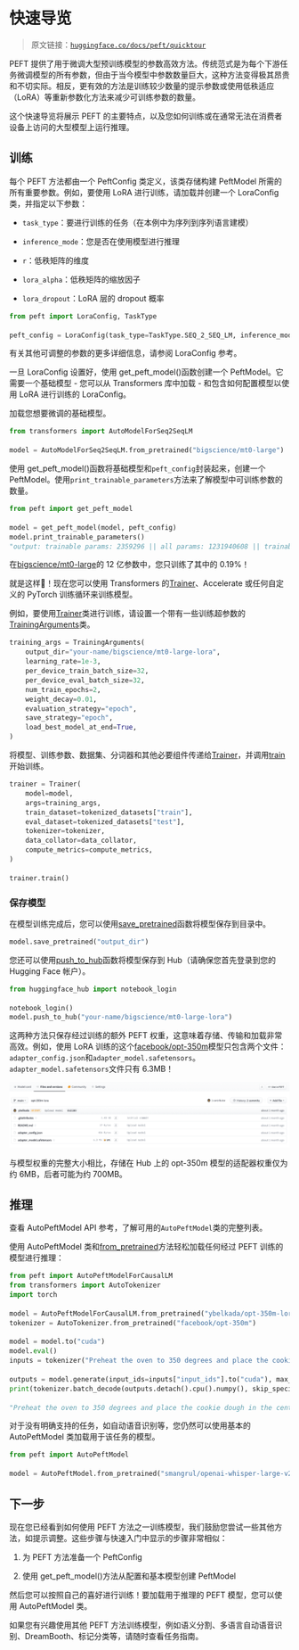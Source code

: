# 快速导览

> 原文链接：[`huggingface.co/docs/peft/quicktour`](https://huggingface.co/docs/peft/quicktour)

PEFT 提供了用于微调大型预训练模型的参数高效方法。传统范式是为每个下游任务微调模型的所有参数，但由于当今模型中参数数量巨大，这种方法变得极其昂贵和不切实际。相反，更有效的方法是训练较少数量的提示参数或使用低秩适应（LoRA）等重新参数化方法来减少可训练参数的数量。

这个快速导览将展示 PEFT 的主要特点，以及您如何训练或在通常无法在消费者设备上访问的大型模型上运行推理。

## 训练

每个 PEFT 方法都由一个 PeftConfig 类定义，该类存储构建 PeftModel 所需的所有重要参数。例如，要使用 LoRA 进行训练，请加载并创建一个 LoraConfig 类，并指定以下参数：

+   `task_type`：要进行训练的任务（在本例中为序列到序列语言建模）

+   `inference_mode`：您是否在使用模型进行推理

+   `r`：低秩矩阵的维度

+   `lora_alpha`：低秩矩阵的缩放因子

+   `lora_dropout`：LoRA 层的 dropout 概率

```py
from peft import LoraConfig, TaskType

peft_config = LoraConfig(task_type=TaskType.SEQ_2_SEQ_LM, inference_mode=False, r=8, lora_alpha=32, lora_dropout=0.1)
```

有关其他可调整的参数的更多详细信息，请参阅 LoraConfig 参考。

一旦 LoraConfig 设置好，使用 get_peft_model()函数创建一个 PeftModel。它需要一个基础模型 - 您可以从 Transformers 库中加载 - 和包含如何配置模型以使用 LoRA 进行训练的 LoraConfig。

加载您想要微调的基础模型。

```py
from transformers import AutoModelForSeq2SeqLM

model = AutoModelForSeq2SeqLM.from_pretrained("bigscience/mt0-large")
```

使用 get_peft_model()函数将基础模型和`peft_config`封装起来，创建一个 PeftModel。使用`print_trainable_parameters`方法来了解模型中可训练参数的数量。

```py
from peft import get_peft_model

model = get_peft_model(model, peft_config)
model.print_trainable_parameters()
"output: trainable params: 2359296 || all params: 1231940608 || trainable%: 0.19151053100118282"
```

在[bigscience/mt0-large](https://huggingface.co/bigscience/mt0-large)的 12 亿参数中，您只训练了其中的 0.19%！

就是这样🎉！现在您可以使用 Transformers 的[Trainer](https://huggingface.co/docs/transformers/v4.37.2/en/main_classes/trainer#transformers.Trainer)、Accelerate 或任何自定义的 PyTorch 训练循环来训练模型。

例如，要使用[Trainer](https://huggingface.co/docs/transformers/v4.37.2/en/main_classes/trainer#transformers.Trainer)类进行训练，请设置一个带有一些训练超参数的[TrainingArguments](https://huggingface.co/docs/transformers/v4.37.2/en/main_classes/trainer#transformers.TrainingArguments)类。

```py
training_args = TrainingArguments(
    output_dir="your-name/bigscience/mt0-large-lora",
    learning_rate=1e-3,
    per_device_train_batch_size=32,
    per_device_eval_batch_size=32,
    num_train_epochs=2,
    weight_decay=0.01,
    evaluation_strategy="epoch",
    save_strategy="epoch",
    load_best_model_at_end=True,
)
```

将模型、训练参数、数据集、分词器和其他必要组件传递给[Trainer](https://huggingface.co/docs/transformers/v4.37.2/en/main_classes/trainer#transformers.Trainer)，并调用[train](https://huggingface.co/docs/transformers/v4.37.2/en/main_classes/trainer#transformers.Trainer.train)开始训练。

```py
trainer = Trainer(
    model=model,
    args=training_args,
    train_dataset=tokenized_datasets["train"],
    eval_dataset=tokenized_datasets["test"],
    tokenizer=tokenizer,
    data_collator=data_collator,
    compute_metrics=compute_metrics,
)

trainer.train()
```

### 保存模型

在模型训练完成后，您可以使用[save_pretrained](https://huggingface.co/docs/transformers/v4.37.2/en/main_classes/model#transformers.PreTrainedModel.save_pretrained)函数将模型保存到目录中。

```py
model.save_pretrained("output_dir")
```

您还可以使用[push_to_hub](https://huggingface.co/docs/transformers/v4.37.2/en/main_classes/model#transformers.PreTrainedModel.push_to_hub)函数将模型保存到 Hub（请确保您首先登录到您的 Hugging Face 帐户）。

```py
from huggingface_hub import notebook_login

notebook_login()
model.push_to_hub("your-name/bigscience/mt0-large-lora")
```

这两种方法只保存经过训练的额外 PEFT 权重，这意味着存储、传输和加载非常高效。例如，使用 LoRA 训练的这个[facebook/opt-350m](https://huggingface.co/ybelkada/opt-350m-lora)模型只包含两个文件：`adapter_config.json`和`adapter_model.safetensors`。`adapter_model.safetensors`文件只有 6.3MB！

![](img/5e34ae8912ca7fcb5554d98cb511bc58.png)

与模型权重的完整大小相比，存储在 Hub 上的 opt-350m 模型的适配器权重仅为约 6MB，后者可能为约 700MB。

## 推理

查看 AutoPeftModel API 参考，了解可用的`AutoPeftModel`类的完整列表。

使用 AutoPeftModel 类和[from_pretrained](https://huggingface.co/docs/transformers/v4.37.2/en/main_classes/model#transformers.PreTrainedModel.from_pretrained)方法轻松加载任何经过 PEFT 训练的模型进行推理：

```py
from peft import AutoPeftModelForCausalLM
from transformers import AutoTokenizer
import torch

model = AutoPeftModelForCausalLM.from_pretrained("ybelkada/opt-350m-lora")
tokenizer = AutoTokenizer.from_pretrained("facebook/opt-350m")

model = model.to("cuda")
model.eval()
inputs = tokenizer("Preheat the oven to 350 degrees and place the cookie dough", return_tensors="pt")

outputs = model.generate(input_ids=inputs["input_ids"].to("cuda"), max_new_tokens=50)
print(tokenizer.batch_decode(outputs.detach().cpu().numpy(), skip_special_tokens=True)[0])

"Preheat the oven to 350 degrees and place the cookie dough in the center of the oven. In a large bowl, combine the flour, baking powder, baking soda, salt, and cinnamon. In a separate bowl, combine the egg yolks, sugar, and vanilla."
```

对于没有明确支持的任务，如自动语音识别等，您仍然可以使用基本的 AutoPeftModel 类加载用于该任务的模型。

```py
from peft import AutoPeftModel

model = AutoPeftModel.from_pretrained("smangrul/openai-whisper-large-v2-LORA-colab")
```

## 下一步

现在您已经看到如何使用 PEFT 方法之一训练模型，我们鼓励您尝试一些其他方法，如提示调整。这些步骤与快速入门中显示的步骤非常相似：

1.  为 PEFT 方法准备一个 PeftConfig

1.  使用 get_peft_model()方法从配置和基本模型创建 PeftModel

然后您可以按照自己的喜好进行训练！要加载用于推理的 PEFT 模型，您可以使用 AutoPeftModel 类。

如果您有兴趣使用其他 PEFT 方法训练模型，例如语义分割、多语言自动语音识别、DreamBooth、标记分类等，请随时查看任务指南。
